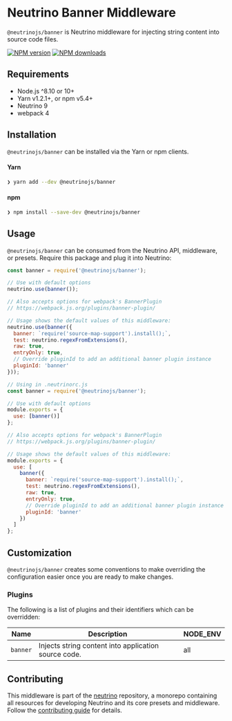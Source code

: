 # Neutrino Banner Middleware

`@neutrinojs/banner` is Neutrino middleware for injecting string content into source code files.

[![NPM version][npm-image]][npm-url]
[![NPM downloads][npm-downloads]][npm-url]

## Requirements

- Node.js ^8.10 or 10+
- Yarn v1.2.1+, or npm v5.4+
- Neutrino 9
- webpack 4

## Installation

`@neutrinojs/banner` can be installed via the Yarn or npm clients.

#### Yarn

```bash
❯ yarn add --dev @neutrinojs/banner
```

#### npm

```bash
❯ npm install --save-dev @neutrinojs/banner
```

## Usage

`@neutrinojs/banner` can be consumed from the Neutrino API, middleware, or presets. Require this package
and plug it into Neutrino:

```js
const banner = require('@neutrinojs/banner');

// Use with default options
neutrino.use(banner());

// Also accepts options for webpack's BannerPlugin
// https://webpack.js.org/plugins/banner-plugin/

// Usage shows the default values of this middleware:
neutrino.use(banner({
  banner: `require('source-map-support').install();`,
  test: neutrino.regexFromExtensions(),
  raw: true,
  entryOnly: true,
  // Override pluginId to add an additional banner plugin instance
  pluginId: 'banner'
}));
```

```js
// Using in .neutrinorc.js
const banner = require('@neutrinojs/banner');

// Use with default options
module.exports = {
  use: [banner()]
};

// Also accepts options for webpack's BannerPlugin
// https://webpack.js.org/plugins/banner-plugin/

// Usage shows the default values of this middleware:
module.exports = {
  use: [
    banner({
      banner: `require('source-map-support').install();`,
      test: neutrino.regexFromExtensions(),
      raw: true,
      entryOnly: true,
      // Override pluginId to add an additional banner plugin instance
      pluginId: 'banner'
    })
  ]
};
```

## Customization

`@neutrinojs/banner` creates some conventions to make overriding the configuration easier once you are ready to
make changes.

### Plugins

The following is a list of plugins and their identifiers which can be overridden:

| Name | Description | NODE_ENV |
| --- | --- | --- |
| `banner` | Injects string content into application source code. | all |

## Contributing

This middleware is part of the [neutrino](https://github.com/neutrinojs/neutrino) repository, a monorepo
containing all resources for developing Neutrino and its core presets and middleware. Follow the
[contributing guide](https://neutrinojs.org/contributing/) for details.

[npm-image]: https://img.shields.io/npm/v/@neutrinojs/banner.svg
[npm-downloads]: https://img.shields.io/npm/dt/@neutrinojs/banner.svg
[npm-url]: https://www.npmjs.com/package/@neutrinojs/banner
